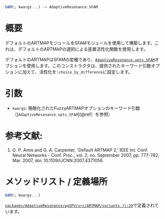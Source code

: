 ```julia
DAM(; kwargs...) -> AdaptiveResonance.SFAM

```

# 概要

デフォルトのARTMAPモジュールをSFAMモジュールを使用して構築します。これは、デフォルトのARTMAPの選択による差異活性化関数を使用します。

デフォルトのARTMAPはSFAMの変種であり、[`AdaptiveResonance.opts_SFAM`](@ref)オプションを使用します。このコンストラクタは、提供されたキーワード引数オプションに加えて、活性化を`:choice_by_difference`に設定します。

# 引数

  * `kwargs`: 簡略化されたFuzzyARTMAPオプションのキーワード引数（[`AdaptiveResonance.opts_SFAM`](@ref）を参照）

# 参考文献:

1. G. P. Amis and G. A. Carpenter, 'Default ARTMAP 2,' IEEE Int. Conf. Neural Networks - Conf. Proc., vol. 2, no. September 2007, pp. 777-782, Mar. 2007, doi: 10.1109/IJCNN.2007.4371056.

# メソッドリスト / 定義場所

```julia
DAM(; kwargs...)
```

[`packages/AdaptiveResonance/wgSPV/src/ARTMAP/variants.jl:29`](file:///home/terasaki/.julia/packages/AdaptiveResonance/wgSPV/src/ARTMAP/variants.jl)で定義されています。
